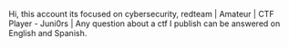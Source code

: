 Hi, this account its focused on cybersecurity, redteam
|
Amateur
|
CTF Player - Juni0rs
|
Any question about a ctf I publish can be answered on English and Spanish.
